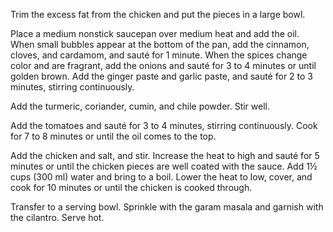 Trim the excess fat from the chicken and put the pieces in a large bowl.

Place a medium nonstick saucepan over medium heat and add the oil. When small bubbles appear at the bottom of the pan, add the cinnamon, cloves, and cardamom, and sauté for 1 minute. When the spices change color and are fragrant, add the onions and sauté for 3 to 4 minutes or until golden brown. Add the ginger paste and garlic paste, and sauté for 2 to 3 minutes, stirring continuously.

Add the turmeric, coriander, cumin, and chile powder. Stir well.

Add the tomatoes and sauté for 3 to 4 minutes, stirring continuously. Cook for 7 to 8 minutes or until the oil comes to the top.

Add the chicken and salt, and stir. Increase the heat to high and sauté for 5 minutes or until the chicken pieces are well coated with the sauce. Add 1½ cups (300 ml) water and bring to a boil. Lower the heat to low, cover, and cook for 10 minutes or until the chicken is cooked through.

Transfer to a serving bowl. Sprinkle with the garam masala and garnish with the cilantro. Serve hot.